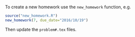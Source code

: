 To create a new homework use the `new_homework` function, e.g.

``` r
source("new_homework.R")
new_homework(7, due_date="2016/10/19")
```

Then update the `problem#.tex` files.

